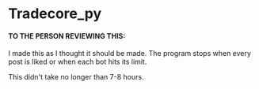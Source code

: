 # Tradecore_py

#### TO THE PERSON REVIEWING THIS:

I made this as I thought it should be made.
The program stops when every post is liked or when each bot hits its limit. 

This didn't take no longer than 7-8 hours.

